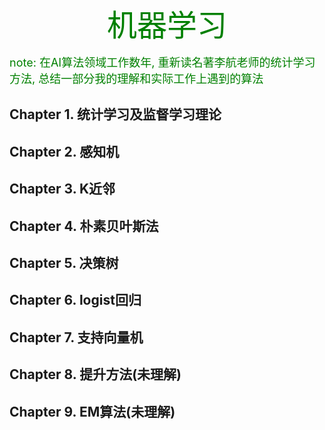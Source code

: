 <p align="center"><font color="green" size=8>机器学习</font></p>

<p><font color="green" size=4>note: 在AI算法领域工作数年, 重新读名著李航老师的统计学习方法, 总结一部分我的理解和实际工作上遇到的算法</font></p>



## Chapter 1. 统计学习及监督学习理论

## Chapter 2. 感知机

## Chapter 3. K近邻

## Chapter 4. 朴素贝叶斯法

## Chapter 5. 决策树

## Chapter 6. logist回归

## Chapter 7. 支持向量机

## Chapter 8. 提升方法(未理解)

## Chapter 9. EM算法(未理解)